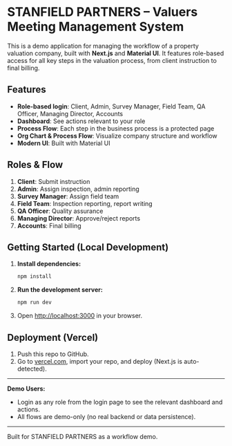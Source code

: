 # STANFIELD PARTNERS – Valuers Meeting Management System

This is a demo application for managing the workflow of a property valuation company, built with **Next.js** and **Material UI**. It features role-based access for all key steps in the valuation process, from client instruction to final billing.

## Features
- **Role-based login**: Client, Admin, Survey Manager, Field Team, QA Officer, Managing Director, Accounts
- **Dashboard**: See actions relevant to your role
- **Process Flow**: Each step in the business process is a protected page
- **Org Chart & Process Flow**: Visualize company structure and workflow
- **Modern UI**: Built with Material UI

## Roles & Flow
1. **Client**: Submit instruction
2. **Admin**: Assign inspection, admin reporting
3. **Survey Manager**: Assign field team
4. **Field Team**: Inspection reporting, report writing
5. **QA Officer**: Quality assurance
6. **Managing Director**: Approve/reject reports
7. **Accounts**: Final billing

## Getting Started (Local Development)

1. **Install dependencies:**
   ```bash
   npm install
   ```
2. **Run the development server:**
   ```bash
   npm run dev
   ```
3. Open [http://localhost:3000](http://localhost:3000) in your browser.

## Deployment (Vercel)
1. Push this repo to GitHub.
2. Go to [vercel.com](https://vercel.com), import your repo, and deploy (Next.js is auto-detected).

---

**Demo Users:**
- Login as any role from the login page to see the relevant dashboard and actions.
- All flows are demo-only (no real backend or data persistence).

---

Built for STANFIELD PARTNERS as a workflow demo.
